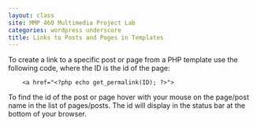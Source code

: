 ```yaml
---
layout: class
site: MMP 460 Multimedia Project Lab
categories: wordpress underscore
title: Links to Posts and Pages in Templates
---
```

To create a link to a specific post or page from a PHP template use the following code, where the ID is the id of the page:

        <a href="<?php echo get_permalink(ID); ?>">

To find the id of the post or page hover with your mouse on the page/post name in the list of pages/posts. The id will display in the status bar at the bottom of your browser.
